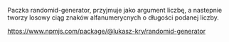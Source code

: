 Paczka randomid-generator, przyjmuje jako argument liczbę, a nastepnie tworzy losowy ciąg znaków alfanumerycnych o długości podanej liczby.

https://www.npmjs.com/package/@lukasz-kry/randomid-generator
